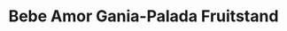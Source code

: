 ---
title: "Bebe Amor Gania-Palada Fruitstand"
url: /tupi/bebe-amor-gania-palada-fruitstand/
shop: Gemüse & Obst
---